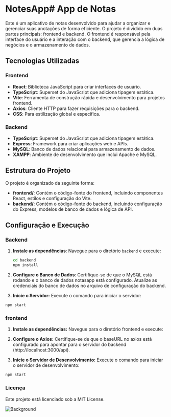 # NotesApp# App de Notas

Este é um aplicativo de notas desenvolvido para ajudar a organizar e gerenciar suas anotações de forma eficiente. O projeto é dividido em duas partes principais: frontend e backend. O frontend é responsável pela interface do usuário e a interação com o backend, que gerencia a lógica de negócios e o armazenamento de dados.

## Tecnologias Utilizadas

### Frontend
- **React**: Biblioteca JavaScript para criar interfaces de usuário.
- **TypeScript**: Superset do JavaScript que adiciona tipagem estática.
- **Vite**: Ferramenta de construção rápida e desenvolvimento para projetos frontend.
- **Axios**: Cliente HTTP para fazer requisições para o backend.
- **CSS**: Para estilização global e específica.

### Backend
- **TypeScript**: Superset do JavaScript que adiciona tipagem estática.
- **Express**: Framework para criar aplicações web e APIs.
- **MySQL**: Banco de dados relacional para armazenamento de dados.
- **XAMPP**: Ambiente de desenvolvimento que inclui Apache e MySQL.

## Estrutura do Projeto

O projeto é organizado da seguinte forma:

- **frontend/**: Contém o código-fonte do frontend, incluindo componentes React, estilos e configuração do Vite.
- **backend/**: Contém o código-fonte do backend, incluindo configuração do Express, modelos de banco de dados e lógica de API.

## Configuração e Execução

### Backend

1. **Instale as dependências**:
   Navegue para o diretório `backend` e execute:
   ```bash
   cd backend
   npm install
   
2. **Configure o Banco de Dados**:
Certifique-se de que o MySQL está rodando e o banco de dados notasapp está configurado. Atualize as credenciais do banco de dados no arquivo de configuração do backend.

3. **Inicie o Servidor:**
Execute o comando para iniciar o servidor:
```bash
npm start
```

### frontend

1. **Instale as dependências:**
Navegue para o diretório frontend e execute:

2. **Configure o Axios:**
Certifique-se de que o baseURL no axios está configurado para apontar para o servidor do backend (http://localhost:3000/api).

3. **Inicie o Servidor de Desenvolvimento:**
Execute o comando para iniciar o servidor de desenvolvimento:
```bash
npm start
```

### Licença
Este projeto está licenciado sob a MIT License.

![Background](assets/background.png)